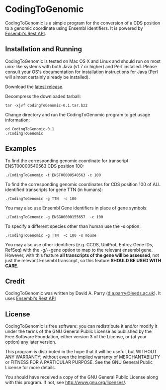 # CodingToGenomic

CodingToGenomic is a simple program for the conversion of a CDS position to a genomic coordinate using Ensembl identifiers. It is powered by [Ensembl's Rest API](http://rest.ensembl.org/).

## Installation and Running 

CodingToGenomic is tested on Mac OS X and Linux and should run on most unix-like systems with both Java (v1.7 or higher) and Perl installed. Please consult your OS's documentation for installation instructions for Java (Perl will almost certainly already be installed).

Download the [latest release](https://github.com/gantzgraf/codingToGenomic/releases/latest).

Decompress the downloaded tarball:

    tar -xjvf CodingToGenomic-0.1.tar.bz2

Change directory and run the CodingToGenomic program to get usage information:

    cd CodingToGenomic-0.1
    ./CodingToGenomic

## Examples

To find the corresponding genomic coordinate for transcript ENST00000540563 CDS position 100:

    ./CodingToGenomic -t ENST00000540563 -c 100

To find the corresponding genomic coordinates for CDS position 100 of ALL identified transcripts for gene TTN (in humans):

    ./CodingToGenomic -g TTN  -c 100

You may also use Ensembl Gene identifiers in place of gene symbols:

    ./CodingToGenomic -g ENSG00000155657  -c 100 

To specify a different species other than human use the -s option:

    ./CodingToGenomic -g TTN  -c 100 -s mouse

You may also use other identifiers (e.g. CCDS, UniProt, Entrez Gene IDs, RefSeq) with the -g/--gene option to map to the relevant ensembl gene. However, with this feature **all transcripts of the gene will be assessed**, not just the relevant Ensembl transcript, so this feature **SHOULD BE USED WITH CARE**.

## Credit

CodingToGenomic was written by David A. Parry (d.a.parry@leeds.ac.uk). It uses [Ensembl's Rest API](http://rest.ensembl.org/)

## License

CodingToGenomic is free software: you can redistribute it and/or modify it under the terms of the GNU General Public License as published by the Free Software Foundation, either version 3 of the License, or (at your option) any later version.

This program is distributed in the hope that it will be useful, but WITHOUT ANY WARRANTY; without even the implied warranty of MERCHANTABILITY or FITNESS FOR A PARTICULAR PURPOSE. See the GNU General Public License for more details.

You should have received a copy of the GNU General Public License along with this program. If not, see http://www.gnu.org/licenses/.
